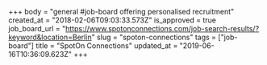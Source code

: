+++
body = "general #job-board offering personalised recruitment"
created_at = "2018-02-06T09:03:33.573Z"
is_approved = true
job_board_url = "https://www.spotonconnections.com/job-search-results/?keyword&location=Berlin"
slug = "spoton-connections"
tags = ["job-board"]
title = "SpotOn Connections"
updated_at = "2019-06-16T10:36:09.623Z"
+++

